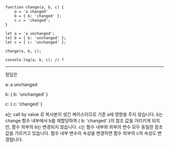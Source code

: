 ```
function change(a, b, c) {
    a = 'a changed'
    b = { b: 'changed' };
    c.c = 'changed';
}

let a = 'a unchanged';
let b = { b: 'unchanged' };
let c = { c: 'unchanged' };

change(a, b, c);

console.log(a, b, c); // ?
```







***

정답은 

a: a unchanged

b: { b: 'unchanged' }

c: { c: 'changed' }

a는 call by value 로 복사본이 생긴 케이스이므로 기존 a에 영향을 주지 않습니다.
b는 change 함수 내부에서 b를 재할당하여 { b: 'changed' }의 참조 값을 가리키게 되지만, 함수 외부의 b는 변경되지 않습니다.
c는 함수 내부와 외부의 변수 모두 동일한 참조 값을 가르키고 있습니다. 함수 내부 변수의 속성을 변경하면 함수 외부의 c의 속성도 변경됩니다.
